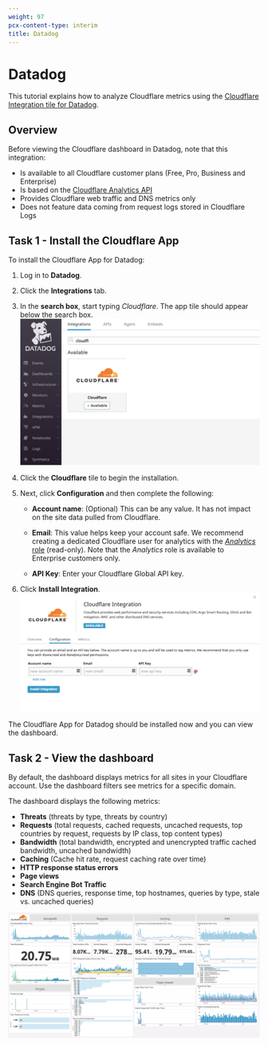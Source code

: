 ```yaml
---
weight: 97
pcx-content-type: interim
title: Datadog
---
```


# Datadog

This tutorial explains how to analyze Cloudflare metrics using the [Cloudflare Integration tile for Datadog](https://docs.datadoghq.com/integrations/cloudflare/).

## Overview

Before viewing the Cloudflare dashboard in Datadog, note that this integration:

- Is available to all Cloudflare customer plans (Free, Pro, Business and Enterprise)
- Is based on the [Cloudflare Analytics API](https://api.cloudflare.com/#zone-analytics-dashboard)
- Provides Cloudflare web traffic and DNS metrics only
- Does not feature data coming from request logs stored in Cloudflare Logs

## Task 1 - Install the Cloudflare App

To install the Cloudflare App for Datadog:

1. Log in to **Datadog**.

2. Click the **Integrations** tab.

3. In the **search box**, start typing _Cloudflare_. The app tile should appear below the search box.
   ![Datadog Integrations search for Cloudflare App](../../../static/images/datadog/screenshots/datadog-integrations.png)

4. Click the **Cloudflare** tile to begin the installation.

5. Next, click **Configuration** and then complete the following:

   - **Account name**: (Optional) This can be any value. It has not impact on the site data pulled from Cloudflare.

   - **Email**: This value helps keep your account safe. We recommend creating a dedicated Cloudflare user for analytics with the [_Analytics_ role](https://support.cloudflare.com/hc/articles/205065067#12345682) (read-only). Note that the _Analytics_ role is available to Enterprise customers only.

   - **API Key**: Enter your Cloudflare Global API key.

6. Click **Install Integration**.
   ![Datadog configure and install integration](../../../static/images/datadog/screenshots/cloudflare-tile-datadog-fill-details.png)

The Cloudflare App for Datadog should be installed now and you can view the dashboard.

## Task 2 - View the dashboard

By default, the dashboard displays metrics for all sites in your Cloudflare account. Use the dashboard filters see metrics for a specific domain.

The dashboard displays the following metrics:

- **Threats** (threats by type, threats by country)
- **Requests** (total requests, cached requests, uncached requests, top countries by request, requests by IP class, top content types)
- **Bandwidth** (total bandwidth, encrypted and unencrypted traffic cached bandwidth, uncached bandwidth)
- **Caching** (Cache hit rate, request caching rate over time)
- **HTTP response status errors**
- **Page views**
- **Search Engine Bot Traffic**
- **DNS** (DNS queries, response time, top hostnames, queries by type, stale vs. uncached queries)

![Cloudflare dashboard datadog](../../../static/images/datadog/dashboards/cloudflare-dashboard-datadog.png)